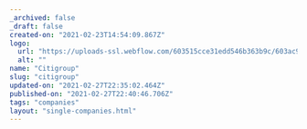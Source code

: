 ```yaml
---
_archived: false
_draft: false
created-on: "2021-02-23T14:54:09.867Z"
logo:
  url: "https://uploads-ssl.webflow.com/603515cce31edd546b363b9c/603ac914b15be3b74437a8fa_citigroup2hite.png"
  alt: ""
name: "Citigroup"
slug: "citigroup"
updated-on: "2021-02-27T22:35:02.464Z"
published-on: "2021-02-27T22:40:46.706Z"
tags: "companies"
layout: "single-companies.html"
---
```



